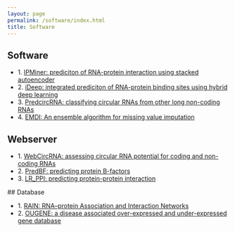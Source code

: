 ```yaml
---
layout: page
permalink: /software/index.html
title: Software
---
```


## Software
<ul>
  <li>
1. <a href=https://github.com/xypan1232/IPMiner>IPMiner: prediciton of RNA-protein interaction using stacked autoencoder </a></li>
<li>2. <a href=https://github.com/xypan1232/iDeep>iDeep: integrated prediciton of RNA-protein binding sites using hybrid deep learning </a></li>
<li>3. <a href=https://github.com/xypan1232/PredcircRNA>PredcircRNA: classifying circular RNAs from other long non-coding RNAs </a></li>
<li>4. <a href=http://www.csbio.sjtu.edu.cn/bioinf/EMDI/>EMDI: An ensemble algorithm for missing value imputation  </a></li>
</ul>

## Webserver
<ul>
  <li>
1. <a href=http://rth.dk/resources/webcircrna>WebCircRNA: assessing circular RNA potential for coding and non-coding RNAs </a></li>
<li>2. <a href=http://www.csbio.sjtu.edu.cn/bioinf/PredBF>PredBF: predicting protein B-factors </a></li>
<li>3. <a href=http://www.csbio.sjtu.edu.cn/bioinf/LR_PPI/>LR_PPI: predicting protein-protein interaction </a></li>
</ul>
## Database
<ul>
  <li>
1. <a href=http://rth.dk/resources/rain>RAIN: RNA–protein Association and Interaction Networks </a></li>
<li>2. <a href=http://www.csbio.sjtu.edu.cn/bioinf/OUGene>OUGENE: a disease associated over-expressed and under-expressed gene database </a></li>
</ul>